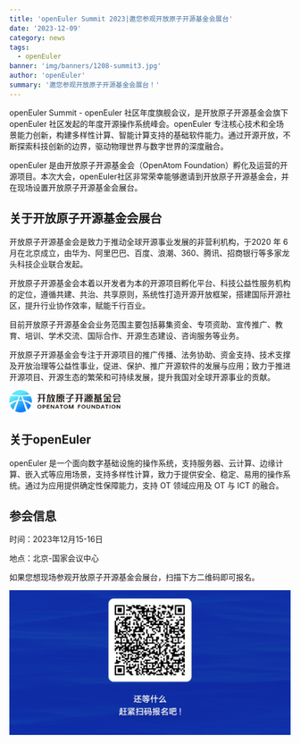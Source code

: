 ```yaml
---
title: 'openEuler Summit 2023|邀您参观开放原子开源基金会展台'
date: '2023-12-09'
category: news
tags:
  - openEuler
banner: 'img/banners/1208-summit3.jpg'
author: 'openEuler'
summary: '邀您参观开放原子开源基金会展台！'
---
```


openEuler Summit - openEuler 社区年度旗舰会议，是开放原子开源基金会旗下 openEuler 社区发起的年度开源操作系统峰会。openEuler 专注核心技术和全场景能力创新，构建多样性计算、智能计算支持的基础软件能力。通过开源开放，不断探索科技创新的边界，驱动物理世界与数字世界的深度融合。

openEuler 是由开放原子开源基金会（OpenAtom Foundation）孵化及运营的开源项目。本次大会，openEuler社区非常荣幸能够邀请到开放原子开源基金会，并在现场设置开放原子开源基金会展台。

## 关于开放原子开源基金会展台



开放原子开源基金会是致力于推动全球开源事业发展的非营利机构，于2020 年 6 月在北京成立，由华为、阿里巴巴、百度、浪潮、360、腾讯、招商银行等多家龙头科技企业联合发起。



开放原子开源基金会本着以开发者为本的开源项目孵化平台、科技公益性服务机构的定位，遵循共建、共治、共享原则，系统性打造开源开放框架，搭建国际开源社区，提升行业协作效率，赋能千行百业。

目前开放原子开源基金会业务范围主要包括募集资金、专项资助、宣传推广、教育、培训、学术交流、国际合作、开源生态建设、咨询服务等业务。



开放原子开源基金会专注于开源项目的推广传播、法务协助、资金支持、技术支撑及开放治理等公益性事业，促进、保护、推广开源软件的发展与应用；致力于推进开源项目、开源生态的繁荣和可持续发展，提升我国对全球开源事业的贡献。



<img src="./1.jpg" width="200" >



## 关于openEuler



openEuler 是一个面向数字基础设施的操作系统，支持服务器、云计算、边缘计算、嵌入式等应用场景，支持多样性计算，致力于提供安全、稳定、易用的操作系统。通过为应用提供确定性保障能力，支持 OT 领域应用及 OT 与 ICT 的融合。



## 参会信息

时间：2023年12月15-16日

地点：北京-国家会议中心

如果您想现场参观开放原子开源基金会展台，扫描下方二维码即可报名。

<img src="./2.png" width="1000" >